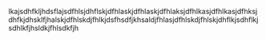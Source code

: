 lkajsdhfkljhdsflajsdfhlsjdhflskjdfhlaskjdfhlaskjdfhlaksjdfhlkasjdfhlkasjdfhksjdhfkjdhsklfjhalskjdfhlskdjfhlkjdsfhsdfjkhsaldjfhlasjdfhlskdjfhlskjdhflkjsdhflkjsdhlkfjhsldkjfhlsdkfjh